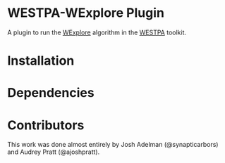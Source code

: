 # WESTPA-WExplore Plugin
A plugin to run the [WExplore](https://pubs.acs.org/doi/abs/10.1021/jp411479c) algorithm in the [WESTPA](http://chong.chem.pitt.edu/WESTPA) toolkit.

# Installation

# Dependencies

# Contributors
This work was done almost entirely by Josh Adelman (@synapticarbors) and Audrey Pratt (@ajoshpratt).
